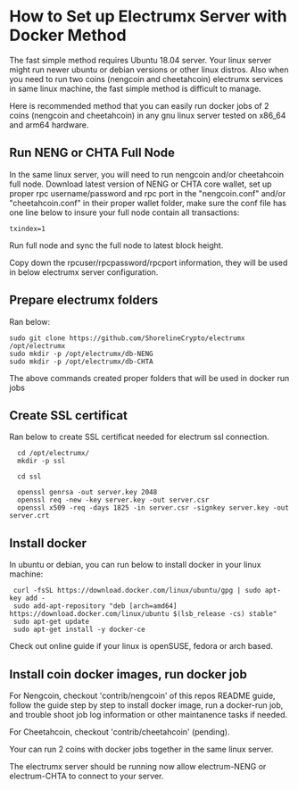 # How to Set up Electrumx Server with Docker Method

The fast simple method requires Ubuntu 18.04 server. Your linux server might run newer ubuntu or debian versions or other linux distros. Also when you need to run two coins (nengcoin and cheetahcoin)
electrumx services in same linux machine, the fast simple method is difficult to manage.

Here is recommended method that you can easily run docker jobs of 2 coins (nengcoin and cheetahcoin) in any gnu linux server tested on x86_64 and arm64 hardware.


## Run NENG or CHTA Full Node

In the same linux server, you will need to run nengcoin and/or cheetahcoin full node.  Download latest version of NENG or CHTA core wallet, set up proper
rpc username/password and rpc port in the "nengcoin.conf" and/or "cheetahcoin.conf" in their proper wallet folder, make sure the conf file has one line below to insure your full node contain all transactions:

```
txindex=1
```

Run full node and sync the full node to latest block height.

Copy down the rpcuser/rpcpassword/rpcport information, they will be used in below electrumx server configuration.

## Prepare electrumx folders

Ran below:
```
sudo git clone https://github.com/ShorelineCrypto/electrumx /opt/electrumx
sudo mkdir -p /opt/electrumx/db-NENG
sudo mkdir -p /opt/electrumx/db-CHTA
```
The above commands created proper folders that will be used in docker run jobs

## Create SSL certificat

Ran below to create SSL certificat needed for electrum ssl connection. 
```
  cd /opt/electrumx/
  mkdir -p ssl

  cd ssl

  openssl genrsa -out server.key 2048
  openssl req -new -key server.key -out server.csr
  openssl x509 -req -days 1825 -in server.csr -signkey server.key -out server.crt
```



## Install docker

In ubuntu or debian, you can run below to install docker in your linux machine:

```
 curl -fsSL https://download.docker.com/linux/ubuntu/gpg | sudo apt-key add -
 sudo add-apt-repository "deb [arch=amd64] https://download.docker.com/linux/ubuntu $(lsb_release -cs) stable"
 sudo apt-get update
 sudo apt-get install -y docker-ce
```

Check out online guide if your linux is openSUSE, fedora or arch based.


## Install coin docker images, run docker job

For Nengcoin,  checkout 'contrib/nengcoin' of this repos README guide, follow the guide step by step to install docker image, run a docker-run job, and trouble shoot
job log information or other maintanence tasks if needed.

For Cheetahcoin, checkout 'contrib/cheetahcoin' (pending).

Your can run 2 coins with docker jobs together in the same linux server. 

The electrumx server should be running now allow electrum-NENG or electrum-CHTA to connect to your server.
